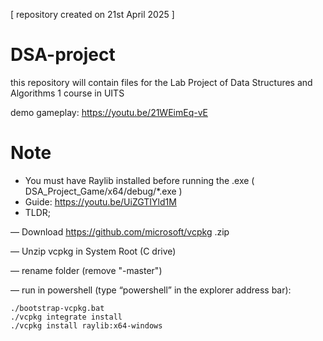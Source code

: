[ repository created on 21st April 2025 ]

# DSA-project
this repository will contain files for the Lab Project of Data Structures and Algorithms 1 course in UITS


demo gameplay: https://youtu.be/21WEimEq-vE


# Note
- You must have Raylib installed before running the .exe ( DSA_Project_Game/x64/debug/*.exe )
- Guide: https://youtu.be/UiZGTIYld1M
- TLDR;

— Download https://github.com/microsoft/vcpkg .zip

— Unzip vcpkg in System Root (C drive)

— rename folder (remove "-master")

— run in powershell (type “powershell” in the explorer address bar):

	./bootstrap-vcpkg.bat
	./vcpkg integrate install
	./vcpkg install raylib:x64-windows

